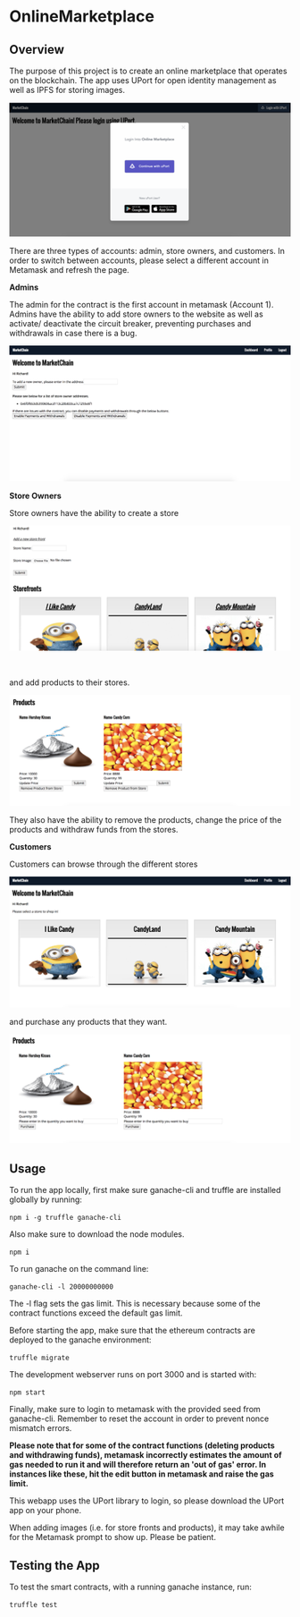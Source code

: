 # OnlineMarketplace

## Overview

The purpose of this project is to create an online marketplace that operates on the blockchain. The app uses UPort for open identity management as well as IPFS for storing images.

![admin image](./images/uport_signin.png)

There are three types of accounts: admin, store owners, and customers. In order to switch between accounts, please select a different account in Metamask and refresh the page.

**Admins**

The admin for the contract is the first account in metamask (Account 1). Admins have the ability to add store owners to the website as well as activate/ deactivate the circuit breaker, preventing purchases and withdrawals in case there is a bug.

![admin image](./images/admin.png)

**Store Owners**

Store owners have the ability to create a store 

![admin image](./images/storeowner.png)

&nbsp;
&nbsp;

and add products to their stores. 

![admin image](./images/store_products.png)

They also have the ability to remove the products, change the price of the products and withdraw funds from the stores.

**Customers**

Customers can browse through the different stores

![admin image](./images/shopper_stores.png)

and purchase any products that they want.

![admin image](./images/shopper_products.png)

## Usage

To run the app locally, first make sure ganache-cli and truffle are installed globally by running: 

```npm i -g truffle ganache-cli```

Also make sure to download the node modules.

``` npm i ```

To run ganache on the command line: 

```ganache-cli -l 20000000000```

The -l flag sets the gas limit. This is necessary because some of the contract functions exceed the default gas limit. 

Before starting the app, make sure that the ethereum contracts are deployed to the ganache environment:

```truffle migrate```

The development webserver runs on port 3000 and is started with:

```npm start```

Finally, make sure to login to metamask with the provided seed from ganache-cli. Remember to reset the account in order to prevent nonce mismatch errors.

**Please note that for some of the contract functions (deleting products and withdrawing funds), metamask incorrectly estimates the amount of gas needed to run it and will therefore return an 'out of gas' error. In instances like these, hit the edit button in metamask and raise the gas limit.**

This webapp uses the UPort library to login, so please download the UPort app on your phone.

When adding images (i.e. for store fronts and products), it may take awhile for the Metamask prompt to show up. Please be patient.

## Testing the App

To test the smart contracts, with a running ganache instance, run:

```truffle test```
